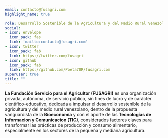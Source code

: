 ```yaml
---
email: contacto@fusagri.com
highlight_name: true

role: Desarrollo Sostenible de la Agricultura y del Medio Rural Venezolano
social:
- icon: envelope
  icon_pack: fas
  link: 'mailto:contacto@fusagri.com'
- icon: twitter
  icon_pack: fab
  link: https://twitter.com/fusagri
- icon: github
  icon_pack: fab
  link: https://github.com/Poeta70R/fusagri.com
superuser: true
title: ""
---
```


**La Fundación Servicio para el Agricultor (FUSAGRI)** es una organización privada, autónoma, de servicio público, sin fines de lucro y de carácter científico-educativo, dedicada a impulsar el desarrollo sostenible de la agricultura y del medio rural venezolano, dentro de la propuesta vanguardista de la **Bioeconomía** y con el aporte de las **Tecnologías de Informacion y Comunicacion (TIC)**, considerados factores claves para transformar las prácticas de producción y consumo alimentario, especialmente en los sectores de la pequeña y mediana agricultura.  



